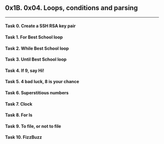 ## 0x1B. 0x04. Loops, conditions and parsing

---
#### Task 0. Create a SSH RSA key pair
#### Task 1. For Best School loop
#### Task 2. While Best School loop
#### Task 3. Until Best School loop
#### Task 4. If 9, say Hi!
#### Task 5. 4 bad luck, 8 is your chance
#### Task 6. Superstitious numbers
#### Task 7. Clock
#### Task 8. For ls
#### Task 9. To file, or not to file
#### Task 10. FizzBuzz
